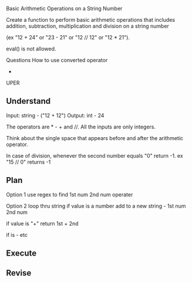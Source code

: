 Basic Arithmetic Operations on a String Number

Create a function to perform basic arithmetic operations that includes addition, subtraction, multiplication and division on a string number

(ex "12 + 24" or "23 - 21" or "12 // 12" or "12 \* 21").

eval() is not allowed.

Questions
How to use converted operator

-

UPER

## Understand

Input: string - ("12 + 12")
Output: int - 24

The operators are \* - + and //.
All the inputs are only integers.

Think about the single space that appears before and after the arithmetic operator.

In case of division, whenever the second number equals "0" return -1.
ex "15 // 0" returns -1

## Plan

Option 1
use regex to find
1st num
2nd num
operater

Option 2
loop thru string
if value is a number add to a new string - 1st num
2nd num

if value is "+"
return 1st + 2nd

if is - etc

## Execute

## Revise
